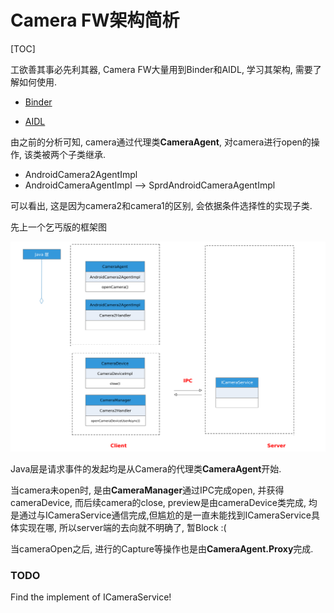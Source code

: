 # Camera FW架构简析

[TOC]

 工欲善其事必先利其器, Camera FW大量用到Binder和AIDL, 学习其架构, 需要了解如何使用.

- [Binder](http://gityuan.com/2015/11/22/binder-use/)

- [AIDL](https://www.jianshu.com/p/d1fac6ccee98)

  

由之前的分析可知, camera通过代理类**CameraAgent**, 对camera进行open的操作, 该类被两个子类继承.

- AndroidCamera2AgentImpl
- AndroidCameraAgentImpl --> SprdAndroidCameraAgentImpl

可以看出, 这是因为camera2和camera1的区别, 会依据条件选择性的实现子类.

先上一个乞丐版的框架图

![](https://raw.githubusercontent.com/kevinkissum/picture/master/camera_fw.png)



Java层是请求事件的发起均是从Camera的代理类**CameraAgent**开始.

当camera未open时, 是由**CameraManager**通过IPC完成open, 并获得cameraDevice, 而后续camera的close, preview是由cameraDevice类完成, 均是通过与ICameraService通信完成,但尴尬的是一直未能找到ICameraService具体实现在哪, 所以server端的去向就不明确了, 暂Block     :( 

当cameraOpen之后, 进行的Capture等操作也是由**CameraAgent.Proxy**完成.



### TODO

Find the implement of ICameraService!

